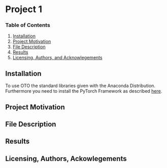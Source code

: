 # Project 1

### Table of Contents
1. [Installation](#installation)
2. [Project Motivation](#motivation)
3. [File Description](#files)
4. [Results](#results)
5. [Licensing, Authors, and Acknowlegements](#licensing)

## Installation <a name= "installation"></a>
To use OTO the standard libraries given with the Anaconda Distribution.
Furthermore you need to install the PyTorch Framework as described [here](https://pytorch.org/get-started/locally/).


## Project Motivation <a name="motivation"></a>






## File Description <a name="files"></a>


## Results <a name="results"></a>


## Licensing, Authors, Ackowlegements <a name="licensing"></a>
